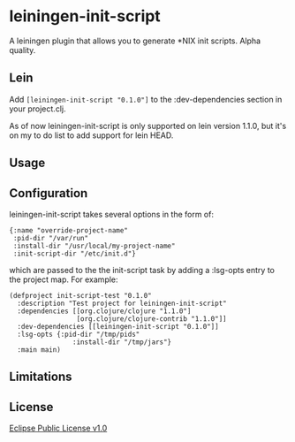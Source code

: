 # leiningen-init-script

A leiningen plugin that allows you to generate *NIX init scripts.  Alpha quality.

## Lein

Add <code>[leiningen-init-script "0.1.0"]</code> to the :dev-dependencies section in your project.clj.

As of now leiningen-init-script is only supported on lein version 1.1.0, but it's on my to do list to
add support for lein HEAD.

## Usage

## Configuration

leiningen-init-script takes several options in the form of:

	{:name "override-project-name"
     :pid-dir "/var/run"
     :install-dir "/usr/local/my-project-name"
     :init-script-dir "/etc/init.d"}

which are passed to the the init-script task by adding a :lsg-opts entry to the project map. For example:

	(defproject init-script-test "0.1.0"
	  :description "Test project for leiningen-init-script"
	  :dependencies [[org.clojure/clojure "1.1.0"]
	                 [org.clojure/clojure-contrib "1.1.0"]]
	  :dev-dependencies [[leiningen-init-script "0.1.0"]]
	  :lsg-opts {:pid-dir "/tmp/pids"
		            :install-dir "/tmp/jars"}
	  :main main)
	
## Limitations




## License

[Eclipse Public License v1.0](http://www.eclipse.org/legal/epl-v10.html)
